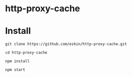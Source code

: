 # http-proxy-cache

# Install

    git clone https://github.com/ezkin/http-proxy-cache.git

    cd http-proxy-cache

    npm install

    npm start